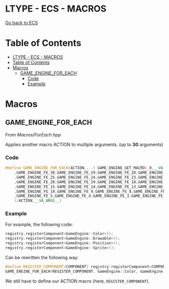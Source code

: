 # LTYPE - ECS - MACROS

[Go back to ECS](../ECS.md)

# Table of Contents
- [LTYPE - ECS - MACROS](#ltype---ecs---macros)
- [Table of Contents](#table-of-contents)
- [Macros](#macros)
  - [GAME\_ENGINE\_FOR\_EACH](#game_engine_for_each)
    - [Code](#code)
    - [Example](#example)

# Macros

## GAME_ENGINE_FOR_EACH

*From Macros/ForEach.hpp*

Applies another macro ACTION to multiple arguments. (up to **30** arguments)

### Code

```cpp
#define GAME_ENGINE_FOR_EACH(ACTION,...) GAME_ENGINE_GET_MACRO(_0,__VA_ARGS__ \
    ,GAME_ENGINE_FE_30,GAME_ENGINE_FE_29,GAME_ENGINE_FE_28,GAME_ENGINE_FE_27,GAME_ENGINE_FE_26 \
    ,GAME_ENGINE_FE_25,GAME_ENGINE_FE_24,GAME_ENGINE_FE_23,GAME_ENGINE_FE_22,GAME_ENGINE_FE_21 \
    ,GAME_ENGINE_FE_20,GAME_ENGINE_FE_19,GAME_ENGINE_FE_18,GAME_ENGINE_FE_17,GAME_ENGINE_FE_16 \
    ,GAME_ENGINE_FE_15,GAME_ENGINE_FE_14,GAME_ENGINE_FE_13,GAME_ENGINE_FE_12,GAME_ENGINE_FE_11 \
    ,GAME_ENGINE_FE_10,GAME_ENGINE_FE_9,GAME_ENGINE_FE_8,GAME_ENGINE_FE_7,GAME_ENGINE_FE_6 \
    ,GAME_ENGINE_FE_5,GAME_ENGINE_FE_4,GAME_ENGINE_FE_3,GAME_ENGINE_FE_2,GAME_ENGINE_FE_1 \
    )(ACTION,__VA_ARGS__)
```

### Example

For example, the following code:

```cpp
registry.registerComponent<GameEngine::Color>();
registry.registerComponent<GameEngine::Drawable>();
registry.registerComponent<GameEngine::Position>();
registry.registerComponent<GameEngine::Sprite>();
```

Can be rewritten the following way:

```cpp
#define REGISTER_COMPONENT(COMPONENT) registry.registerComponent<COMPONENT>();
GAME_ENGINE_FOR_EACH(REGISTER_COMPONENT, GameEngine::Color, GameEngine::Drawable, GameEngine::Position, GameEngine::Sprite)
```

We still have to define our ACTION macro (here, `REGISTER_COMPONENT`).